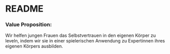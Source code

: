 # README
### Value Proposition:
Wir helfen jungen Frauen das Selbstvertrauen in den eigenen Körper zu leveln, indem wir sie in einer spielerischen Anwendung zu Expertinnen ihres eigenen Körpers ausbilden.
